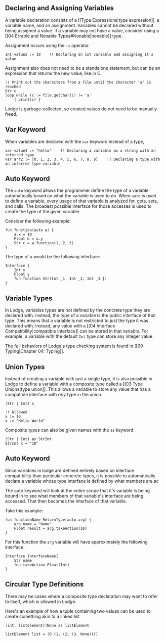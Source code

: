 ## Declaring and Assigning Variables
A variable declaration consists of a [[Type Expressions|type expression]], a variable name, and an assignment. Variables cannot be declared without being assigned a value. If a variable may not have a value, consider using a [[04 Errable and Nonable Types#Nonable|nonable]] type.

Assignment occurs using the `:=` operator.

``` Lodge
Int value2 := 10    !! Declaring an int variable and assigning it a value
```

Assignment also does not need to be a standalone statement, but can be an expression that returns the new value, like in C.
```Lodge
!! Print out the characters from a file until the character 'a' is reached
Str c
loop while (c := file.getChar()) != 'a'
	{ print(c) } 
```

Lodge is garbage-collected, so created values do not need to be manually freed.

## Var Keyword

When variables are declared with the `var` keyword instead of a type, 

``` Lodge
var value4 := "hello"    !! Declaring a variable as a string with an inferred type
var arr2 := [0, 1, 2, 3, 4, 5, 6, 7, 8, 9]    !! Declaring a type with an inferred type variable
```

## Auto Keyword

The `auto` keyword allows the programmer define the type of a variable automatically based on what the variable is used to do. When `auto` is used to define a variable, every usage of that variable is analyzed for, gets, sets, and calls. The broadest possible interface for those accesses is used to create the type of the given variable 

Consider the following example:
```
fun function(auto a) {
	a.x = 10
	Float b = a.y
	Str c = a.function(1, 2, 3) 
}

```
The type of `a` would be the following interface:
```
Interface {
	Int x
	Float y
	fun function Str(Int _1, Int _2, Int _3 |)
}
```

## Variable Types
In Lodge, variables types are not defined by the concrete type they are declared with. Instead, the type of a variable is the public interface of that type. This means that a variable is not restricted to just the type it was declared with. Instead, any value with a [[04 Interface Compatibility|compatible interface]] can be stored in that variable. For example, a variable with the default `Int` type can store any integer value.

The full behaviors of Lodge's type checking system is found in [[00 Typing|Chapter 04: Typing]].
## Union Types
Instead of creating a variable with just a single type, it is also possible in Lodge to define a variable with a composite type called a [[03 Type Unions|type union]]. This allows a variable to store any value that has a compatible interface with *any* type in the union.

``` Lodge
(Str | Int) x

!! Allowed
x := 10
x := "Hello World"
```

Composite types can also be given names with the `as` keyword

``` Lodge
(Str | Int) as StrInt
StrInt x = "10"
```

## Auto Keyword

Since variables in lodge are defined entirely based on interface compatibility than particular concrete types, it is possible to automatically declare a variable whose type interface is defined by what members are ac

The auto keyword will look at the entire scope that it's variable is being bound in to see what members of that variable's interface are being accessed. That then becomes the interface of that variable.


Take this example:
```
fun functionName ReturnType(auto arg) {
	arg.name = "Name"
	Float result = arg.takeAction(10)
}
```

For this function the `arg` variable will have approximately the following interface:
```
Interface InterfaceName{
	Str name
	fun takeAction Float(Int)
}
```


## Circular Type Definitions

There may be cases where a composite type declaration may want to refer to itself, which is allowed in Lodge. 


Here's an example of how a tuple containing two values can be used to create something akin to a linked list
``` Lodge 
(int, listelement)|None as listElement

listElement list = (0 (1, (2, (3, None))))
```
